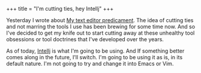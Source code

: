 +++
title = "I'm cutting ties, hey Intellj"
+++

Yesterday I wrote about [My text editor predicament](https://www.vernon-grant.com/my-text-editor-predicament/). The idea of cutting ties and not marring the tools I use has been brewing for some time now. And so I've decided to get my knife out to start cutting away at these unhealthy tool obsessions or tool doctrines that I've developed over the years.

As of today, [Intellj](https://www.jetbrains.com/idea/) is what I'm going to be using. And If something better comes along in the future, I'll switch. I'm going to be using it as is, in its default nature. I'm not going to try and change it into Emacs or Vim.